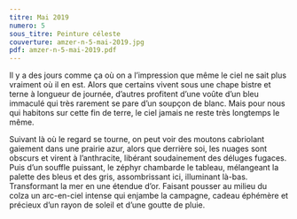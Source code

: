```yaml
---
titre: Mai 2019
numero: 5
sous_titre: Peinture céleste
couverture: amzer-n-5-mai-2019.jpg
pdf: amzer-n-5-mai-2019.pdf
---
```

Il y a des jours comme ça où on a l’impression que même le ciel ne sait plus vraiment où il en est. Alors que certains vivent sous une chape bistre et terne à longueur de journée, d’autres profitent d’une voûte d’un bleu immaculé qui très rarement se pare d’un soupçon de blanc. Mais pour nous qui habitons sur cette fin de terre, le ciel jamais ne reste très longtemps le même.

Suivant là où le regard se tourne, on peut voir des moutons cabriolant gaiement dans une prairie azur, alors que derrière soi, les nuages sont obscurs et virent à l’anthracite, libérant soudainement des déluges fugaces. Puis d’un souffle puissant, le zéphyr chambarde le tableau, mélangeant la palette des bleus et des gris, assombrissant ici, illuminant là-bas. Transformant la mer en une étendue d’or. Faisant pousser au milieu du colza un arc-en-ciel intense qui enjambe la campagne, cadeau éphémère et précieux d’un rayon de soleil et d’une goutte de pluie. 

